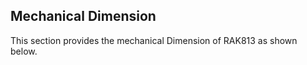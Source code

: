 ## Mechanical Dimension

This section provides the mechanical Dimension of RAK813 as shown below.

<rk-img
  src="/assets/images/datasheet/rak813/mechanical-dimension/veq8asjwdqh1rpm9fape.png"
  width="100%"
  figure-number="6"
  caption="Mechanical Dimensions of RAK813"
/>
